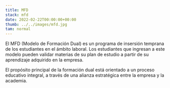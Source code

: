 ```yaml
---
title: MFD
stack: mfd
date: 2022-02-22T00:00:00+00:00
thumb: ../../images/mfd.jpg
tam: normal
---
```


El MFD (Modelo de Formación Dual) es un programa de insersión temprana de los estudiantes en el ámbito laboral. Los estudiantes que ingresan a este modelo pueden 
validar materias de su plan de estudio a partir de su aprendizaje adquirido en la empresa.

El propósito principal de la formación dual está orientado a un proceso educativo integral, a través de una alianza estratégica entre la empresa y la academia.

<!-- ##### Características principales

- Aprendizaje significativo del estudiante, quien no solo aprende contenidos teóricos, sino que adquiere competencias en entornos reales; formación dual basada en un plan de rotación de puestos circunscrito en el desarrollo de proyectos de resultados tangibles y mensurables.

- El aprovechamiento y la aplicación de herramientas tecnológicas y procedimentales actualizadas, de los que no dispone la Universidad y que la empresa posee.
  
- Insumo vital para la institución educativa en la actualización de los planes de estudio según las necesidades de formación, debido a los acelerados avances tecnológicos que exigen los estándares de eficiencia y competitividad en las empresas.
  
- El aporte de conocimiento de la empresa a la Universidad por medio de la interacción mentor empresa – estudiante – mentor academia, que le brinda al estudiante la posibilidad de acreditar asignaturas con base en la demostración de competencias, con apego a los principios de flexibilidad curricular. -->